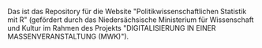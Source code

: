 Das ist das Repository für die Website "Politikwissenschaftlichen Statistik mit R" (gefördert durch das Niedersächsische Ministerium für Wissenschaft und Kultur im Rahmen des Projekts "DIGITALISIERUNG IN EINER MASSENVERANSTALTUNG (MWK)"). 
